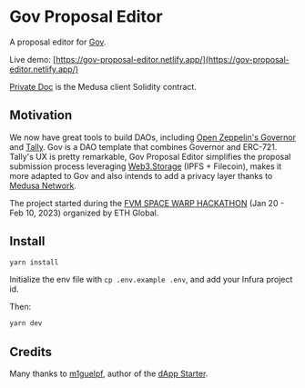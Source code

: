 # Gov Proposal Editor

A proposal editor for [Gov](https://github.com/w3hc/gov).

Live demo: [https://gov-proposal-editor.netlify.app/](https://gov-proposal-editor.netlify.app/)

[Private Doc](https://github.com/w3hc/private-doc) is the Medusa client Solidity contract. 

## Motivation

We now have great tools to build DAOs, including [Open Zeppelin's Governor](https://blog.openzeppelin.com/governor-smart-contract/) and [Tally](https://www.tally.xyz/). Gov is a DAO template that combines Governor and ERC-721. Tally's UX is pretty remarkable, Gov Proposal Editor simplifies the proposal submission process leveraging [Web3.Storage](https://web3.storage/) (IPFS + Filecoin), makes it more adapted to Gov and also intends to add a privacy layer thanks to [Medusa Network](https://medusanet.xyz/).

The project started during the [FVM SPACE WARP HACKATHON](https://ethglobal.com/events/spacewarp) (Jan 20 - Feb 10, 2023) organized by ETH Global. 

## Install 

```sh
yarn install
```

Initialize the env file with `cp .env.example .env`, and add your Infura project id. 

Then:

```sh
yarn dev
```

## Credits

Many thanks to [m1guelpf](https://github.com/m1guelpf), author of the [dApp Starter](https://github.com/m1guelpf/dapp-starter).